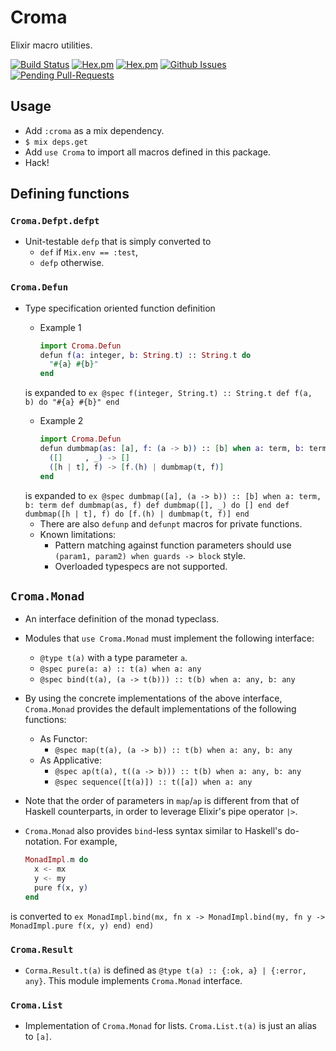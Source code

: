 Croma
=====

Elixir macro utilities.

[![Build Status](https://travis-ci.org/skirino/croma.svg)](https://travis-ci.org/skirino/croma)
[![Hex.pm](http://img.shields.io/hexpm/v/croma.svg)](https://hex.pm/packages/croma)
[![Hex.pm](http://img.shields.io/hexpm/dt/croma.svg)](https://hex.pm/packages/croma)
[![Github Issues](http://githubbadges.herokuapp.com/skirino/croma/issues.svg)](https://github.com/skirino/croma/issues)
[![Pending Pull-Requests](http://githubbadges.herokuapp.com/skirino/croma/pulls.svg)](https://github.com/skirino/croma/pulls)

## Usage

- Add `:croma` as a mix dependency.
- `$ mix deps.get`
- Add `use Croma` to import all macros defined in this package.
- Hack!

## Defining functions

### `Croma.Defpt.defpt`

- Unit-testable `defp` that is simply converted to
    - `def` if `Mix.env == :test`,
    - `defp` otherwise.

### `Croma.Defun`

- Type specification oriented function definition
    - Example 1

        ```ex
        import Croma.Defun
        defun f(a: integer, b: String.t) :: String.t do
          "#{a} #{b}"
        end
        ```
    is expanded to
        ```ex
        @spec f(integer, String.t) :: String.t
        def f(a, b) do
          "#{a} #{b}"
        end
        ```
    - Example 2

        ```ex
        import Croma.Defun
        defun dumbmap(as: [a], f: (a -> b)) :: [b] when a: term, b: term do
          ([]     , _) -> []
          ([h | t], f) -> [f.(h) | dumbmap(t, f)]
        end
        ```
    is expanded to
        ```ex
        @spec dumbmap([a], (a -> b)) :: [b] when a: term, b: term
        def dumbmap(as, f)
        def dumbmap([], _) do
          []
        end
        def dumbmap([h | t], f) do
          [f.(h) | dumbmap(t, f)]
        end
        ```
    - There are also `defunp` and `defunpt` macros for private functions.
    - Known limitations:
        - Pattern matching against function parameters should use `(param1, param2) when guards -> block` style.
        - Overloaded typespecs are not supported.

## `Croma.Monad`

- An interface definition of the monad typeclass.
- Modules that `use Croma.Monad` must implement the following interface:
    - `@type t(a)` with a type parameter `a`.
    - `@spec pure(a: a) :: t(a) when a: any`
    - `@spec bind(t(a), (a -> t(b))) :: t(b) when a: any, b: any`
- By using the concrete implementations of the above interface, `Croma.Monad` provides the default implementations of the following functions:
    - As Functor:
        - `@spec map(t(a), (a -> b)) :: t(b) when a: any, b: any`
    - As Applicative:
        - `@spec ap(t(a), t((a -> b))) :: t(b) when a: any, b: any`
        - `@spec sequence([t(a)]) :: t([a]) when a: any`
- Note that the order of parameters in `map`/`ap` is different from that of Haskell counterparts, in order to leverage Elixir's pipe operator `|>`.
- `Croma.Monad` also provides `bind`-less syntax similar to Haskell's do-notation.
For example,

    ```ex
    MonadImpl.m do
      x <- mx
      y <- my
      pure f(x, y)
    end
    ```
is converted to
    ```ex
    MonadImpl.bind(mx, fn x ->
      MonadImpl.bind(my, fn y ->
        MonadImpl.pure f(x, y)
      end)
    end)
    ```

### `Croma.Result`

- `Corma.Result.t(a)` is defined as `@type t(a) :: {:ok, a} | {:error, any}`.
This module implements `Croma.Monad` interface.

### `Croma.List`

- Implementation of `Croma.Monad` for lists.
`Croma.List.t(a)` is just an alias to `[a]`.
